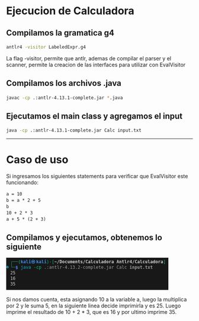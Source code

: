 # Ejecucion de Calculadora

## Compilamos la gramatica g4 
```bash
antlr4 -visitor LabeledExpr.g4
```
La flag -visitor, permite que antlr, ademas de compilar el parser y el scanner, permite la creacion de las interfaces para utilizar con EvalVisitor
## Compilamos los archivos .java
```bash
javac -cp .:antlr-4.13.1-complete.jar *.java
```
## Ejecutamos el main class y agregamos el input

```bash
java -cp .:antlr-4.13.1-complete.jar Calc input.txt
```
---
# Caso de uso
Si ingresamos los siguientes statements para verificar que EvalVisitor este funcionando:
```txt
a = 10
b = a * 2 + 5
b
10 + 2 * 3
a + 5 * (2 + 3)
```
## Compilamos y ejecutamos, obtenemos lo siguiente
![Input](image.png)

Si nos damos cuenta, esta asignando 10 a la variable a, luego la multiplica por 2 y le suma 5, en la siguiente linea decide imprimirla y es 25. Luego imprime el resultado de 10 + 2 * 3, que es 16 y por ultimo imprime 35.